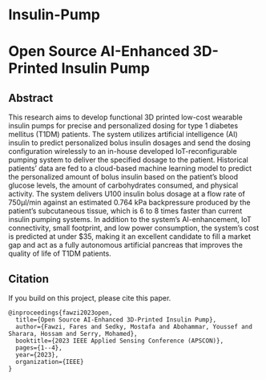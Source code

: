# Insulin-Pump
# Open Source AI-Enhanced 3D-Printed Insulin Pump
## Abstract
This research aims to develop functional 3D printed low-cost wearable insulin pumps for precise and personalized dosing for type 1 diabetes mellitus (T1DM) patients. The system utilizes artificial intelligence (AI) insulin to predict personalized bolus insulin dosages and send the dosing configuration wirelessly to an in-house developed IoT-reconfigurable pumping system to deliver the specified dosage to the patient. Historical patients’ data are fed to a cloud-based machine learning model to predict the personalized amount of bolus insulin based on the patient’s blood glucose levels, the amount of carbohydrates consumed, and physical activity. The system delivers U100 insulin bolus dosage at a flow rate of 750μl/min against an estimated 0.764 kPa backpressure produced by the patient’s subcutaneous tissue, which is 6 to 8 times faster than current insulin pumping systems. In addition to the system’s AI-enhancement, IoT connectivity, small footprint, and low power consumption, the system’s cost is predicted at under $35, making it an excellent candidate to fill a market gap and act as a fully autonomous artificial pancreas that improves the quality of life of T1DM patients.


## Citation

If you build on this project, please cite this paper.

```
@inproceedings{fawzi2023open,
  title={Open Source AI-Enhanced 3D-Printed Insulin Pump},
  author={Fawzi, Fares and Sedky, Mostafa and Abohammar, Youssef and Sharara, Hossam and Serry, Mohamed},
  booktitle={2023 IEEE Applied Sensing Conference (APSCON)},
  pages={1--4},
  year={2023},
  organization={IEEE}
}
```

